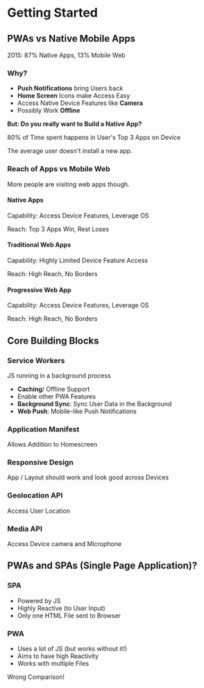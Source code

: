# Getting Started

## PWAs vs Native Mobile Apps

2015: 87% Native Apps, 13% Mobile Web

### Why?

* **Push Notifications** bring Users back
* **Home Screen** Icons make Access Easy
* Access Native Device Features like **Camera**
* Possibly Work **Offline**


**But: Do you really want to Build a Native App?**

80% of Time spent happens in User's Top 3 Apps on Device

The average user doesn't install a new app.


### Reach of Apps vs Mobile Web

More people are visiting web apps though.

#### Native Apps

Capability: Access Device Features, Leverage OS

Reach: Top 3 Apps Win, Rest Loses

#### Traditional Web Apps
Capability: Highly Limited Device Feature Access

Reach: High Reach, No Borders

#### Progressive Web App
Capability: Access Device Features, Leverage OS

Reach: High Reach, No Borders


## Core Building Blocks

### Service Workers

JS running in a background process

* **Caching**/ Offline Support
* Enable other PWA Features
* **Background Sync**: Sync User Data in the Background
* **Web Push**: Mobile-like Push Notifications

###  Application Manifest
Allows Addition to Homescreen

### Responsive Design
App / Layout should work and look good across Devices

### Geolocation API
Access User Location

### Media API
Access Device camera and Microphone

## PWAs and SPAs (Single Page Application)?

### SPA
* Powered by JS
* Highly Reactive (to User Input)
* Only one HTML File sent to Browser

### PWA
* Uses a lot of JS (but works without it!)
* Aims to have high Reactivity
* Works with multiple Files

Wrong Comparison!
